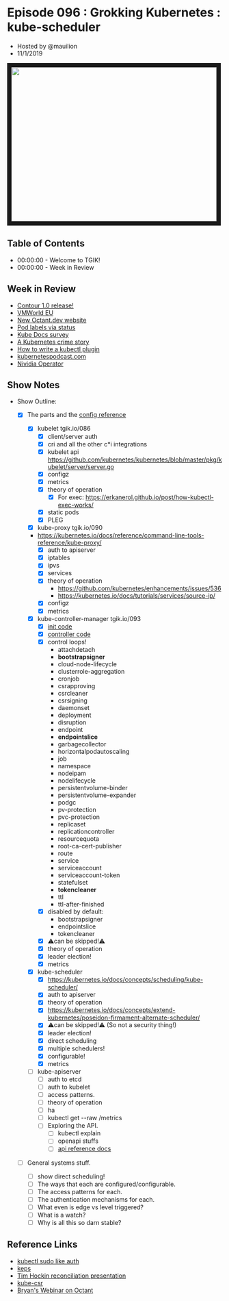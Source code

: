 # Episode 096 : Grokking Kubernetes : kube-scheduler

- Hosted by @mauilion
- 11/1/2019

<!--- Thumbnailed embed of the video, n8Xo_ghCIOSY is the video id from the youtube url --->

<a href="https://www.youtube.com/watch?v=XxVHNWoZO_c
" target="_blank"><img src="http://img.youtube.com/vi/XxVHNWoZO_c/hqdefault.jpg" width="480" height="360" border="10" /></a>

## Table of Contents

- 00:00:00 - Welcome to TGIK!
- 00:00:00 - Week in Review

## Week in Review

- [Contour 1.0 release!](https://projectcontour.io/announcing-contour-1.0/)
- [VMWorld EU](https://www.vmworld.com/en/europe/index.html) 
- [New Octant.dev website](https://octant.dev/)
- [Pod labels via status](https://github.com/kubernetes/kubernetes/pull/84260)
- [Kube Docs survey](https://kubernetes.io/blog/2019/10/29/kubernetes-documentation-end-user-survey/)
- [A Kubernetes crime story](https://engineering.prezi.com/https-engineering-prezi-com-a-kubernetes-crime-story-2e8d75a77630)
- [How to write a kubectl plugin](https://elsesiy.com/blog/how-to-kubectl-plugin)
- [kubernetespodcast.com](https://kubernetespodcast.com/)
- [Nividia Operator](https://devblogs.nvidia.com/nvidia-gpu-operator-simplifying-gpu-management-in-kubernetes/)



## Show Notes
- Show Outline:
    - [x] The parts and the [config reference](https://kubernetes.io/docs/reference/#config-reference)
        
        - [x] kubelet tgik.io/086
            - [x] client/server auth
            - [x] cri and all the other c\*i integrations
            - [x] kubelet api https://github.com/kubernetes/kubernetes/blob/master/pkg/kubelet/server/server.go
            - [x] configz
            - [x] metrics
            - [x] theory of operation
                - [x] For exec: https://erkanerol.github.io/post/how-kubectl-exec-works/
            - [x] static pods
            - [x] PLEG
              
        - [x] kube-proxy tgik.io/090
        - https://kubernetes.io/docs/reference/command-line-tools-reference/kube-proxy/
            - [x] auth to apiserver
            - [x] iptables
            - [x] ipvs
            - [x] services
            - [x] theory of operation
                - https://github.com/kubernetes/enhancements/issues/536
                - https://kubernetes.io/docs/tutorials/services/source-ip/
            - [x] configz
            - [x] metrics
        
        - [x] kube-controller-manager tgik.io/093
            - [x] [init code](https://github.com/kubernetes/kubernetes/blob/master/cmd/kube-controller-manager/app/controllermanager.go#L373) 
            - [x] [controller code](https://github.com/kubernetes/kubernetes/tree/master/pkg/controller)
            - [x] control loops!
                - attachdetach
                - **bootstrapsigner**
                - cloud-node-lifecycle
                - clusterrole-aggregation
                - cronjob
                - csrapproving
                - csrcleaner
                - csrsigning
                - daemonset
                - deployment
                - disruption
                - endpoint
                - **endpointslice**
                - garbagecollector
                - horizontalpodautoscaling
                - job
                - namespace
                - nodeipam
                - nodelifecycle
                - persistentvolume-binder
                - persistentvolume-expander
                - podgc
                - pv-protection
                - pvc-protection
                - replicaset
                - replicationcontroller
                - resourcequota
                - root-ca-cert-publisher
                - route
                - service
                - serviceaccount
                - serviceaccount-token
                - statefulset
                - **tokencleaner**
                - ttl
                - ttl-after-finished
            - [x] disabled by default:
                - bootstrapsigner
                - endpointslice
                - tokencleaner
            - [x] :warning:can be skipped!:warning:
            - [x] theory of operation
            - [x] leader election!
            - [x] metrics
        
        - [x] kube-scheduler
            - [x] https://kubernetes.io/docs/concepts/scheduling/kube-scheduler/
            - [x] auth to apiserver
            - [x] theory of operation
            - [x] https://kubernetes.io/docs/concepts/extend-kubernetes/poseidon-firmament-alternate-scheduler/
            - [x] :warning:can be skipped!:warning: (So not a security thing!)
            - [x] leader election!
            - [x] direct scheduling
            - [x] multiple schedulers!
            - [x] configurable!
            - [x] metrics
    
        - [ ] kube-apiserver
            - [ ] auth to etcd
            - [ ] auth to kubelet
            - [ ] access patterns.
            - [ ] theory of operation
            - [ ] ha
            - [ ] kubectl get --raw /metrics
            - [ ] Exploring the API.
                - [ ] kubectl explain
                - [ ] openapi stuffs
                - [ ] [api reference docs](https://kubernetes.io/docs/reference/using-api/api-concepts)
        
    - [ ] General systems stuff.
        - [ ] show direct scheduling!
        - [ ] The ways that each are configured/configurable.
        - [ ] The access patterns for each.
        - [ ] The authentication mechanisms for each.
        - [ ] What even is edge vs level triggered?
        - [ ] What is a watch?
        - [ ] Why is all this so darn stable?

## Reference Links
- [kubectl sudo like auth](https://johnharris.io/2019/08/least-privilege-in-kubernetes-using-impersonation/)
- [keps](https://github.com/kubernetes/enhancements)
- [Tim Hockin reconciliation presentation](https://speakerdeck.com/thockin/kubernetes-what-is-reconciliation)
- [kube-csr](https://github.com/JulienBalestra/kube-csr)
- [Bryan's Webinar on Octant](https://www.youtube.com/watch?v=D5PLsXP9aPc)
